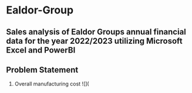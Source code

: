 # Ealdor-Group
## Sales analysis of Ealdor Groups annual financial data for the year 2022/2023 utilizing Microsoft Excel and PowerBI
## Problem Statement 
1. Overall manufacturing cost
![](

